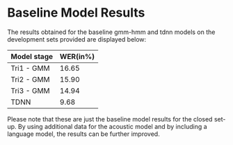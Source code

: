 # Baseline Model Results

The results obtained for the baseline gmm-hmm and tdnn models on the development sets provided are displayed below:

|Model stage | WER(in%)|  
|------------|:--------|
| Tri1 - GMM |  16.65  | 
| Tri2 - GMM |  15.90  | 
| Tri3 - GMM |  14.94  |
| TDNN       |  9.68   |

Please note that these are just the baseline model results for the closed set-up. By using additional data for the acoustic model and by including a language model, the results can be further improved. 
